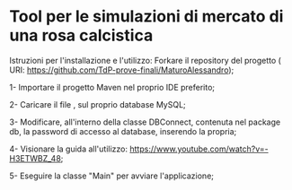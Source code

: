 # Tool per le simulazioni di mercato di una rosa calcistica


Istruzioni per l'installazione e l'utilizzo:
Forkare il repository del progetto ( URI: https://github.com/TdP-prove-finali/MaturoAlessandro);

1- Importare il progetto Maven nel proprio IDE preferito;

2- Caricare il file ,  sul proprio database MySQL;

3- Modificare, all'interno della classe DBConnect, contenuta nel package db, la password di accesso al database, inserendo la propria;

4- Visionare la guida all'utilizzo: https://www.youtube.com/watch?v=-H3ETWBZ_48;

5- Eseguire la classe "Main" per avviare l'applicazione;
